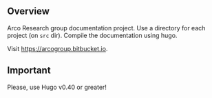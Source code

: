 ## Overview

Arco Research group documentation project. Use a directory for each project (on
`src` dir). Compile the documentation using hugo.

Visit https://arcogroup.bitbucket.io.

## Important

Please, use Hugo v0.40 or greater!

